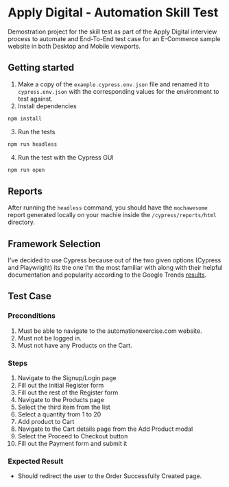 # Apply Digital - Automation Skill Test

Demostration project for the skill test as part of the Apply Digital interview process to automate and End-To-End test case for an E-Commerce sample website in both Desktop and Mobile viewports.

## Getting started

1. Make a copy of the `example.cypress.env.json` file and renamed it to `cypress.env.json` with the corresponding values for the environment to test against.
2. Install dependencies

```bash
npm install
```

3. Run the tests

```bash
npm run headless
```

4. Run the test with the Cypress GUI

```bash
npm run open
```

## Reports

After running the `headless` command, you should have the `mochawesome` report generated locally on your machie inside the `/cypress/reports/html` directory.

## Framework Selection

I've decided to use Cypress because out of the two given options (Cypress and Playwright) its the one I'm the most familiar with along with their helpful documentation and popularity according to the Google Trends [results](https://trends.google.com/trends/explore?q=Cypress,Playwright&hl=en).

## Test Case

### Preconditions

1. Must be able to navigate to the automationexercise.com website.
2. Must not be logged in.
3. Must not have any Products on the Cart.

### Steps

1. Navigate to the Signup/Login page
2. Fill out the initial Register form
3. Fill out the rest of the Register form
4. Navigate to the Products page
5. Select the third item from the list
6. Select a quantity from 1 to 20
7. Add product to Cart
8. Navigate to the Cart details page from the Add Product modal
9. Select the Proceed to Checkout button
10. Fill out the Payment form and submit it

### Expected Result

- Should redirect the user to the Order Successfully Created page.

